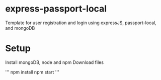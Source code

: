 # express-passport-local
Template for user registration and login using expressJS, passport-local, and mongoDB

# Setup
Install mongoDB, node and npm
Download files

'''
npm install
npm start
'''
